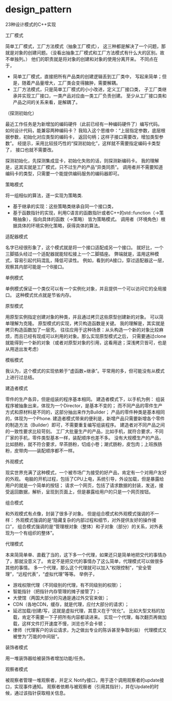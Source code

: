 # design_pattern
23种设计模式的C++实现

工厂模式

简单工厂模式，工厂方法模式（抽象工厂模式），
这三种都是解决了一个问题，那就是对象的创建问题。（没看出抽象工厂模式和工厂方法模式有什么大的区别。故不单独列。）
他们的职责就是将对象的创建和对象的使用分离开来。
不同点在于，
- 简单工厂模式，直接把所有产品类的创建逻辑丢到工厂类中，
写起来简单；但是，随着产品量增大，工厂类会变得臃肿，需要解耦。
- 工厂方法模式，只是简单工厂模式的小小改进，定义工厂接口类，
子工厂类继承并实现工厂接口，一类产品对应由一类工厂负责创建。
至少从工厂接口类和产品之间的关系来看，是解耦了。

（探测初始化）

最近工作任务是为新增加的编码硬件（此前已经有一种编码硬件了）编写代码。
如何设计代码，能兼容两种编码卡？
我陷入这个思维中：“上层指定参数，底层根据参数，初始化对应类型的编码卡，
返回句柄；这样子接口需要改，增加类型参数”。
经提示，采用比较技巧性的“探测初始化”，这样就不需要指定编码卡类型了，
接口也就不需要改。

探测初始化，先探测集成显卡，初始化失败的话，则探测新编码卡。
我的理解是，这其实就是工厂模式，只不过生产的产品“异类同质”。
调用者并不需要知道编码卡的类型，只需要一个能提供编码服务的编码器即可。

策略模式

将一组相似的算法，逐一实现为策略类.
- 基于继承的实现：这些策略类继承自同一个接口类，
- 基于函数指针的实现，利用C语言的函数指针或者C++的std::function（->策略抽象），指向具体的函数（->策略）
皆为策略模式。
调用者（环境角色）根据具体的环境实例化策略，获得具体的算法。

适配器模式

名字已经很形象了，这个模式就是将一个接口适配成另一个接口。
就好比，一个三脚插头经过一个适配器就能轻松接上一个二脚插座。
弊端就是，滥用这种模式，容易引起代码混乱，降低可读性。
例如，看到的A接口，穿过适配器这一层，观察其内部可能是一个B接口。

单例模式

单例模式保证一个类仅可以有一个实例化对象，并且提供一个可以访问它的全局接口。
这种模式优点就是节省内存。


原型模式

用原型实例指定创建对象的种类，并且通过拷贝这些原型创建新的对象。
可以简单理解为克隆。
原型模式的实现，拷贝构造函数是关键。
我的理解是，其实就是拷贝构造函数加了一层壳。
往往应用于这种场景：从头构造一个新的对象比较麻烦，而且已经有现成可以利用的对象。那么实现原型模式之后，
只需要通过clone就能得到一个新的对象（或者对原型对象的引用，这看用途；深浅拷贝皆可，也是从用途出发考虑）

模板模式

我认为，这个模式的实现依赖于“虚函数+继承”。平常用的多，但可能没有从模式上进行过总结。

建造者模式

零件的生产各异，但是组装的程序基本相同。
建造者模式下，以手机为例：
组装程序被抽象出来，体现为一个Director，是基本不变的；
而不同产品的零件生产方式和原材料是不同的，这部分抽出来作为Builder；
产品的零件种类是基本相同的，体现为一个Phone.
建造者模式带来的便利是，新增产品只需要新增各个零件的制造方法（Builder）即可，不需要重复编写组装程序。
建造者对不同产品之间的一致性要求比较苛刻。
工厂大批量生产的产品，比如手机，就符合要求，不同厂家的手机，零件类型基本一样，装配顺序也差不多。
没有大规模生产的产品，比如肠粉，就不符合要求，早茶肠粉，切成小卷；潮式肠粉，皮包肉；上班族肠粉，皮带肉——装配顺序都不一样。

外观模式

现实世界充满了这种模式，一个被市场广为接受的好产品，肯定有一个对用户友好的外观。
电脑的开机过程，包括了CPU上电，系统引导，外设加载，但是暴露给用户的就是一个简单的按钮；
请求一个网页，包括了请求数据的封装，发送，接受返回数据，解析，呈现到页面上，但是暴露给用户的只是一个网页按钮。

组合模式

和外观模式有点像，封装了很多子对象。
但是组合模式和外观模式强调的不一样：
外观模式强调的是“隐藏复杂的内部过程和细节，对外提供友好的操作接口”，
组合模式强调的是“管理根对象（整体）和子对象（部分）的关系，对外表现为一个有组织的整体”。

代理模式

本来简简单单、直截了当的，这下多一个代理，如果还只是简单地把交代的事情办了，那就没意义了。
肯定不是把交代的事情办了这么简单，代理模式可以做很多其他的事情。
多一个代理，那么这个代理就可以加入“权限控制”，“安全管理”，“远程代表”，“虚拟代理”等等。
举例子，
- 游戏权限代理（不同级别的代理，有不同级别的权限）；
- 智能指针（把指针内存管理的摊子接管了）；
- 大使馆（两国大部分的沟通是通过外交官来做）；
- CDN（各地CDN，缓存，就是代理，应付大部分的请求）；
- 延迟加载/创建/写，这就是虚拟代理，其意义在于“优化”。
比如大型文档的加载，肯定不需要一下子把所有内容都读进来。
实现一个代理，每次翻页再做加载，这样文件打开速度不慢，浏览也不会卡顿；
- 律师（代理客户的诉讼请求，为之做出专业的陈诉甚至争取利益）
代理模式又被誉为“万能的中间层”。

装饰者模式

用一堆装饰器给被装饰者增加功能/任务。

观察者模式

被观察者管理一堆观察者，并定义 Notify接口，用于逐个调用观察者的update接口，实现事件通知。
观察者依赖与被观察者（引用其指针），并在Update的时候，通过该指针获取相关信息。